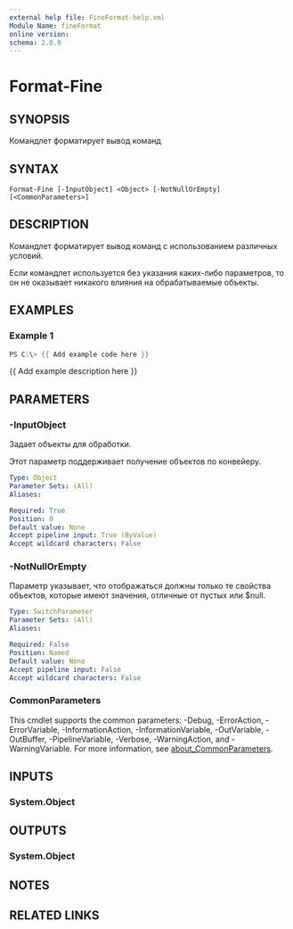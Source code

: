 ```yaml
---
external help file: FineFormat-help.xml
Module Name: fineFormat
online version:
schema: 2.0.0
---
```


# Format-Fine

## SYNOPSIS
Командлет форматирует вывод команд

## SYNTAX

```
Format-Fine [-InputObject] <Object> [-NotNullOrEmpty] [<CommonParameters>]
```

## DESCRIPTION
Командлет форматирует вывод команд с использованием различных условий.

Если командлет используется без указания каких-либо параметров, то он не оказывает никакого влияния на обрабатываемые объекты.

## EXAMPLES

### Example 1
```powershell
PS C:\> {{ Add example code here }}
```

{{ Add example description here }}

## PARAMETERS

### -InputObject
Задает объекты для обработки.

Этот параметр поддерживает получение объектов по конвейеру.

```yaml
Type: Object
Parameter Sets: (All)
Aliases:

Required: True
Position: 0
Default value: None
Accept pipeline input: True (ByValue)
Accept wildcard characters: False
```

### -NotNullOrEmpty
Параметр указывает, что отображаться должны только те свойства объектов, которые имеют значения, отличные от пустых или $null.

```yaml
Type: SwitchParameter
Parameter Sets: (All)
Aliases:

Required: False
Position: Named
Default value: None
Accept pipeline input: False
Accept wildcard characters: False
```

### CommonParameters
This cmdlet supports the common parameters: -Debug, -ErrorAction, -ErrorVariable, -InformationAction, -InformationVariable, -OutVariable, -OutBuffer, -PipelineVariable, -Verbose, -WarningAction, and -WarningVariable. For more information, see [about_CommonParameters](http://go.microsoft.com/fwlink/?LinkID=113216).

## INPUTS

### System.Object

## OUTPUTS

### System.Object
## NOTES

## RELATED LINKS

